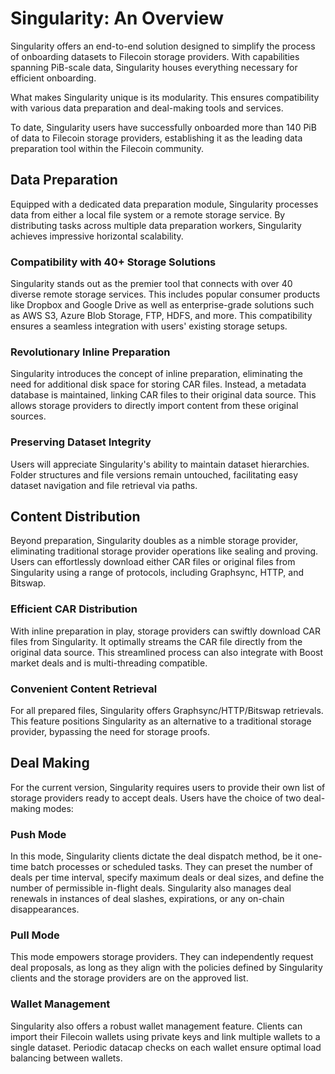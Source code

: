 # Singularity: An Overview

Singularity offers an end-to-end solution designed to simplify the process of onboarding datasets to Filecoin storage providers. With capabilities spanning PiB-scale data, Singularity houses everything necessary for efficient onboarding.

What makes Singularity unique is its modularity. This ensures compatibility with various data preparation and deal-making tools and services.

To date, Singularity users have successfully onboarded more than 140 PiB of data to Filecoin storage providers, establishing it as the leading data preparation tool within the Filecoin community.

## Data Preparation

Equipped with a dedicated data preparation module, Singularity processes data from either a local file system or a remote storage service. By distributing tasks across multiple data preparation workers, Singularity achieves impressive horizontal scalability.

### Compatibility with 40+ Storage Solutions

Singularity stands out as the premier tool that connects with over 40 diverse remote storage services. This includes popular consumer products like Dropbox and Google Drive as well as enterprise-grade solutions such as AWS S3, Azure Blob Storage, FTP, HDFS, and more. This compatibility ensures a seamless integration with users' existing storage setups.

### Revolutionary Inline Preparation

Singularity introduces the concept of inline preparation, eliminating the need for additional disk space for storing CAR files. Instead, a metadata database is maintained, linking CAR files to their original data source. This allows storage providers to directly import content from these original sources.

### Preserving Dataset Integrity

Users will appreciate Singularity's ability to maintain dataset hierarchies. Folder structures and file versions remain untouched, facilitating easy dataset navigation and file retrieval via paths.

## Content Distribution

Beyond preparation, Singularity doubles as a nimble storage provider, eliminating traditional storage provider operations like sealing and proving. Users can effortlessly download either CAR files or original files from Singularity using a range of protocols, including Graphsync, HTTP, and Bitswap.

### Efficient CAR Distribution

With inline preparation in play, storage providers can swiftly download CAR files from Singularity. It optimally streams the CAR file directly from the original data source. This streamlined process can also integrate with Boost market deals and is multi-threading compatible.

### Convenient Content Retrieval

For all prepared files, Singularity offers Graphsync/HTTP/Bitswap retrievals. This feature positions Singularity as an alternative to a traditional storage provider, bypassing the need for storage proofs.

## Deal Making

For the current version, Singularity requires users to provide their own list of storage providers ready to accept deals. Users have the choice of two deal-making modes:

### Push Mode

In this mode, Singularity clients dictate the deal dispatch method, be it one-time batch processes or scheduled tasks. They can preset the number of deals per time interval, specify maximum deals or deal sizes, and define the number of permissible in-flight deals. Singularity also manages deal renewals in instances of deal slashes, expirations, or any on-chain disappearances.

### Pull Mode

This mode empowers storage providers. They can independently request deal proposals, as long as they align with the policies defined by Singularity clients and the storage providers are on the approved list.

### Wallet Management

Singularity also offers a robust wallet management feature. Clients can import their Filecoin wallets using private keys and link multiple wallets to a single dataset. Periodic datacap checks on each wallet ensure optimal load balancing between wallets.

